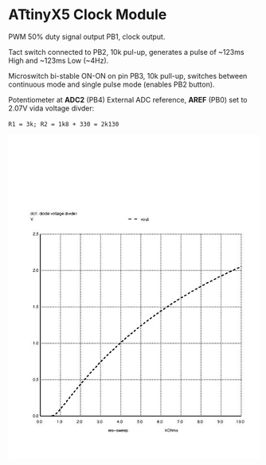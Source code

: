 # ATtinyX5 Clock Module

PWM 50% duty signal output PB1, clock output.

Tact switch connected to PB2, 10k pul-up, generates a pulse of ~123ms High and ~123ms Low (~4Hz). 

Microswitch bi-stable ON-ON on pin PB3, 10k pull-up, switches between continuous mode and single pulse mode (enables PB2 button).

Potentiometer at **ADC2** (PB4)
External ADC  reference, **AREF** (PB0) set to 2.07V vida voltage divder:

`R1 = 3k; R2 = 1k8 + 330 = 2k130`

![potentiometer](https://raw.githubusercontent.com/adamallaf/attiny85_pro/master/tinyX5_clock_generator/ng_spice/potentiometer_plot.jpg)
